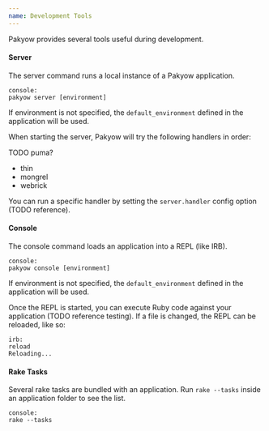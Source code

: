 ```yaml
---
name: Development Tools
---
```


Pakyow provides several tools useful during development.

#### Server

The server command runs a local instance of a Pakyow application.

    console:
    pakyow server [environment]

If environment is not specified, the `default_environment` defined in the application will be used.

When starting the server, Pakyow will try the following handlers in order:

TODO puma?

  - thin
  - mongrel
  - webrick

You can run a specific handler by setting the `server.handler` config option (TODO reference).

#### Console

The console command loads an application into a REPL (like IRB).

    console:
    pakyow console [environment]

If environment is not specified, the `default_environment` defined in the application will be used.

Once the REPL is started, you can execute Ruby code against your application (TODO reference testing). If a file is changed, the REPL can be reloaded, like so:

    irb:
    reload
    Reloading...

#### Rake Tasks

Several rake tasks are bundled with an application. Run `rake --tasks` inside an application folder to see the list.

    console:
    rake --tasks
    
